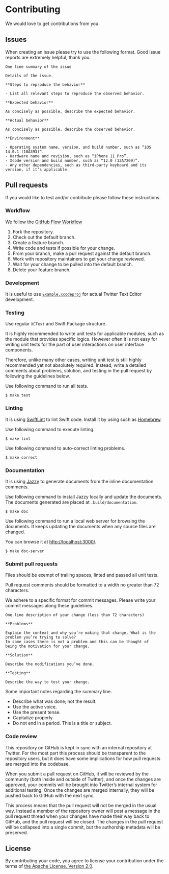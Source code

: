 # Contributing

We would love to get contributions from you.


## Issues

When creating an issue please try to use the following format.
Good issue reports are extremely helpful, thank you.

```
One line summary of the issue

Details of the issue.

**Steps to reproduce the behavior**

- List all relevant steps to reproduce the observed behavior.

**Expected behavior**

As concisely as possible, describe the expected behavior.

**Actual behavior**

As concisely as possible, describe the observed behavior.

**Environment**

- Operating system name, version, and build number, such as “iOS 14.0.1 (18A393)”.
- Hardware name and revision, such as “iPhone 11 Pro”.
- Xcode version and build number, such as “12.0 (12A7209)”.
- Any other dependencies, such as third-party keyboard and its version, if it’s applicable.
```

## Pull requests

If you would like to test and/or contribute please follow these instructions.

### Workflow

We follow the [GitHub Flow Workflow](https://guides.github.com/introduction/flow/)

1. Fork the repository.
1. Check out the default branch.
1. Create a feature branch.
1. Write code and tests if possible for your change.
1. From your branch, make a pull request against the default branch.
1. Work with repository maintainers to get your change reviewed.
1. Wait for your change to be pulled into the default branch.
1. Delete your feature branch.

### Development

It is useful to use [`Example.xcodeproj`](Examples/) for actual Twitter Text Editor development.

### Testing

Use regular `XCTest` and Swift Package structure.

It is highly recommended to write unit tests for applicable modules, such as the module that provides specific logics.
However often it is not easy for writing unit tests for the part of user interactions on user interface components.

Therefore, unlike many other cases, writing unit test is still highly recommended yet not absolutely required.
Instead, write a detailed comments about problems, solution, and testing in the pull request by following the guidelines below.

Use following command to run all tests.

```
$ make test
```

### Linting

It is using [SwiftLint](https://github.com/realm/SwiftLint) to lint Swift code.
Install it by using such as [Homebrew](https://brew.sh/).

Use following command to execute linting.

```
$ make lint
```

Use following command to auto-correct linting problems.

```
$ make correct
```

### Documentation

It is using [Jazzy](https://github.com/realm/jazzy) to generate documents from the inline documentation comments.

Use following command to install Jazzy locally and update the documents.
The documents generated are placed at `.build/documentation`.

```
$ make doc
```

Use following command to run a local web server for browsing the documents.
It keeps updating the documents when any source files are changed.

You can browse it at <http://localhost:3000/>.

```
$ make doc-server
```

### Submit pull requests

Files should be exempt of trailing spaces, linted and passed all unit tests.

Pull request comments should be formatted to a width no greater than 72 characters.

We adhere to a specific format for commit messages.
Please write your commit messages along these guidelines.

```
One line description of your change (less than 72 characters)

**Problems**

Explain the context and why you’re making that change. What is the
problem you’re trying to solve?
In some cases there is not a problem and this can be thought of
being the motivation for your change.

**Solution**

Describe the modifications you’ve done.

**Testing**

Describe the way to test your change.
```

Some important notes regarding the summary line.

* Describe what was done; not the result.
* Use the active voice.
* Use the present tense.
* Capitalize properly.
* Do not end in a period. This is a title or subject.


### Code review

This repository on GitHub is kept in sync with an internal repository at Twitter.
For the most part this process should be transparent to the repository users, but it does have some implications for how pull requests are merged into the codebase.

When you submit a pull request on GitHub, it will be reviewed by the community (both inside and outside of Twitter), and once the changes are approved, your commits will be brought into Twitter’s internal system for additional testing.
Once the changes are merged internally, they will be pushed back to GitHub with the next sync.

This process means that the pull request will not be merged in the usual way.
Instead a member of the repository owner will post a message in the pull request thread when your changes have made their way back to GitHub, and the pull request will be closed.
The changes in the pull request will be collapsed into a single commit, but the authorship metadata will be preserved.


## License

By contributing your code, you agree to license your contribution under the terms of [the Apache License, Version 2.0](LICENSE).
